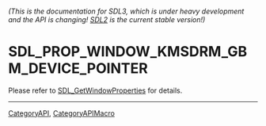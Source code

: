 ###### (This is the documentation for SDL3, which is under heavy development and the API is changing! [SDL2](https://wiki.libsdl.org/SDL2/) is the current stable version!)
# SDL_PROP_WINDOW_KMSDRM_GBM_DEVICE_POINTER

Please refer to [SDL_GetWindowProperties](SDL_GetWindowProperties) for details.

----
[CategoryAPI](CategoryAPI), [CategoryAPIMacro](CategoryAPIMacro)

